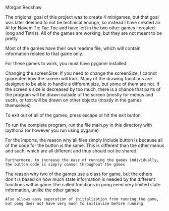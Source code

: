 Morgan Redshaw
    
The origional goal of this project was to create 4 minigames, but that goal was later deemed to not be technical enough, so instead I have created an AI for Novem Tic Tac Toe and have left in the two other games I created (ong and Tetris).
    All of the games are working, but they are not meant to be pretty

Most of the games have their own readme file, which will contain information related to that game only.

For these games to work, you must have pygame installed.

Changing the screenSize:
    If you need to change the screenSize, I cannot guarentee how the screen will look.
        Many of the drawing functions are designed to be able to handle a different size, but some of them are not.
        If the screen's size is decreased by too much, there is a chance that parts of the program will be drawn outside of the screen (mostly for menus and such), or text will be drawn on other objects (mostly in the games themselves)

To exit out of all of the games, press escape or hit the exit button.

To run the complete program, run the file main.py in this directory with ipython3 (or however you run using pygame)

For the imports, the reason why all files simply include button is because all of the code for the button is the same.
    This is different than the other menus and such, which are all different and thus should not be shared.
    
    Furthermore, to increase the ease of running the games individually, the button code is simply common throughout the games

The reason why two of the games use a class for game, but the others don't is based on how much state information is needed by the different functions within game
    The called functions in pong need very limited state information, unlike the other games
    
    Also allows easy separation of initialization from running the game, but pong does not have very much to initialize before running